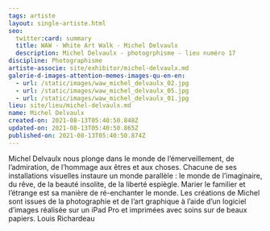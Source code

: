 ```yaml
---
tags: artiste
layout: single-artiste.html
seo:
  twitter:card: summary
  title: WAW - White Art Walk - Michel Delvaulx
  description: Michel Delvaulx - photogrphisme - lieu numéro 17
discipline: Photographisme
artiste-associe: site/exhibitor/michel-delvaulx.md
galerie-d-images-attention-memes-images-qu-en-en:
  - url: /static/images/waw_michel_delvaulx_02.jpg
  - url: /static/images/waw_michel_delvaulx_05.jpg
  - url: /static/images/waw_michel_delvaulx_01.jpg
lieu: site/lieu/michel-delvaulx.md
name: Michel Delvaulx
created-on: 2021-08-13T05:40:50.848Z
updated-on: 2021-08-13T05:40:50.865Z
published-on: 2021-08-13T05:40:50.874Z
---
```

Michel Delvaulx nous plonge dans le monde de l’émerveillement, de l’admiration, de l’hommage aux êtres et aux choses.
Chacune de ses installations visuelles instaure un monde parallèle : le monde de l’imaginaire, du rêve, de la beauté insolite, de
la liberté espiègle.
Marier le familier et l’étrange est sa manière de ré-enchanter le monde.
Les créations de Michel sont issues de la photographie et de l’art graphique à l’aide d’un logiciel d’images réalisée sur un iPad
Pro et imprimées avec soins sur de beaux papiers.
Louis Richardeau